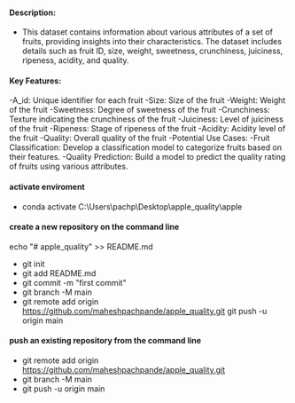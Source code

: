 #### Description:
- This dataset contains information about various attributes of a set of fruits, providing insights into their characteristics. The dataset includes details such as fruit ID, size, weight, sweetness, crunchiness, juiciness, ripeness, acidity, and quality.

#### Key Features:
-A_id: Unique identifier for each fruit
-Size: Size of the fruit
-Weight: Weight of the fruit
-Sweetness: Degree of sweetness of the fruit
-Crunchiness: Texture indicating the crunchiness of the fruit
-Juiciness: Level of juiciness of the fruit
-Ripeness: Stage of ripeness of the fruit
-Acidity: Acidity level of the fruit
-Quality: Overall quality of the fruit
-Potential Use Cases:
-Fruit Classification: Develop a classification model to categorize fruits based on their features.
-Quality Prediction: Build a model to predict the quality rating of fruits using various attributes.

#### activate enviroment
- conda activate C:\Users\pachp\Desktop\apple_quality\apple

#### create a new repository on the command line
echo "# apple_quality" >> README.md
- git init
- git add README.md
- git commit -m "first commit"
- git branch -M main
- git remote add origin https://github.com/maheshpachpande/apple_quality.git
git push -u origin main

#### push an existing repository from the command line
- git remote add origin https://github.com/maheshpachpande/apple_quality.git
- git branch -M main
- git push -u origin main

####